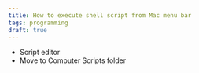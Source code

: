 ```yaml
---
title: How to execute shell script from Mac menu bar
tags: programming
draft: true
---
```

- Script editor
- Move to Computer Scripts folder
